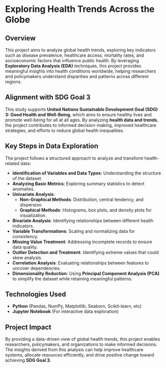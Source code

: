 # **Exploring Health Trends Across the Globe**

## **Overview**
This project aims to analyze global health trends, exploring key indicators such as disease prevalence, healthcare access, mortality rates, and socioeconomic factors that influence public health. By leveraging **Exploratory Data Analysis (EDA)** techniques, this project provides meaningful insights into health conditions worldwide, helping researchers and policymakers understand disparities and patterns across different regions.

## **Alignment with SDG Goal 3**
This study supports **United Nations Sustainable Development Goal (SDG) 3: Good Health and Well-Being**, which aims to ensure healthy lives and promote well-being for all at all ages. By analyzing **health data and trends**, the project contributes to informed decision-making, improved healthcare strategies, and efforts to reduce global health inequalities.

## **Key Steps in Data Exploration**
The project follows a structured approach to analyze and transform health-related data:
- **Identification of Variables and Data Types**: Understanding the structure of the dataset.
- **Analyzing Basic Metrics**: Exploring summary statistics to detect anomalies.
- **Univariate Analysis**:
  - **Non-Graphical Methods**: Distribution, central tendency, and dispersion.
  - **Graphical Methods**: Histograms, box plots, and density plots for visualization.
- **Bivariate Analysis**: Identifying relationships between different health indicators.
- **Variable Transformations**: Scaling and normalizing data for consistency.
- **Missing Value Treatment**: Addressing incomplete records to ensure data quality.
- **Outlier Detection and Treatment**: Identifying extreme values that could skew analysis.
- **Correlation Analysis**: Evaluating relationships between features to uncover dependencies.
- **Dimensionality Reduction**: Using **Principal Component Analysis (PCA)** to simplify the dataset while retaining meaningful patterns.

## **Technologies Used**
- **Python** (Pandas, NumPy, Matplotlib, Seaborn, Scikit-learn, etc)
- **Jupyter Notebook** (For interactive data exploration)

## **Project Impact**
By providing a data-driven view of global health trends, this project enables researchers, policymakers, and organizations to make informed decisions. The insights derived from this analysis can help improve healthcare systems, allocate resources efficiently, and drive positive change toward achieving **SDG Goal 3**.
